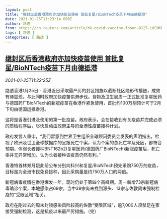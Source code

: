 ```yaml
---
layout: post
title: "继封区后香港政府亦加快疫苗使用 首批复星/BioNTech疫苗下月由德抵港"
date: 2021-01-25T11:23:14.000Z
author: 路透
from: https://cn.reuters.com/article/hk-covid-vaccine-fosun-0125-idCNKBS29U15C
tags: [ 路透 ]
categories: [ 路透 ]
---
```

<!--1611573794000-->
[继封区后香港政府亦加快疫苗使用 首批复星/BioNTech疫苗下月由德抵港](https://cn.reuters.com/article/hk-covid-vaccine-fosun-0125-idCNKBS29U15C)
------

<div>
<div><i>2021-01-25T11:22:25Z</i></div><p>路透香港1月25日 - 香港近日采取最严厉的封区措施以截断社区隐形传播链，成效有待显现，与此同时政府加快疫苗供港步伐。食物及卫生局周一正式批准复星医药与德国药厂BioNTech的新冠疫苗在香港作紧急使用，首批约100万剂预计可于2月下旬由德国运抵香港。</p><p>这将是香港引进及使用的第一批疫苗。政府表示，会在接收到有关疫苗并完成必须的质检程序后，尽快启动由政府主导的全港性疫苗接种计划。</p><p>政府发言人重申，“我们留意到世界卫生组织全球顾问委员会发表的声明指出，检视了欧洲及世卫全球数据库的呈报死亡个案，认为个案的总死亡率及死因，都符合预期，体弱长者接种BNT162b2(复星医药/德国药厂BioNTech)新冠疫苗后，死亡率并无异常增加，认为长者接种该疫苗仍然有利。”</p><p>香港特首林郑月娥此前公布分别向科兴和复星/BioNTech预先采购750万剂疫苗，目标是为全港市民免费接种，因此采购量是约750万人口的两倍。</p><p>新冠病毒疫情在香港爆发一年，现时仍处于第四个高峰期。周一新增73宗新冠病毒确诊个案，本地感染占69宗，当中38宗尚未找到源头、13宗与佐敦周末强制检疫的“受限区域”相关。</p><p>政府在刚过去的周末封锁感染风险较高的佐敦“受限区域”，逾7,000人须禁足在家接受强制检测，这是抗疫以来最严厉措施。（完）</p>
</div>
